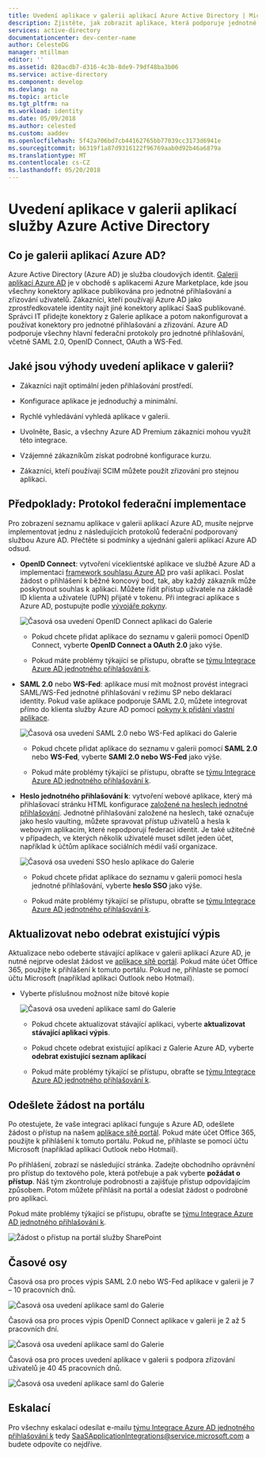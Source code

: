 ```yaml
---
title: Uvedení aplikace v galerii aplikací Azure Active Directory | Microsoft Docs
description: Zjistěte, jak zobrazit aplikace, která podporuje jednotné přihlašování v galerii aplikací Azure Active Directory
services: active-directory
documentationcenter: dev-center-name
author: CelesteDG
manager: mtillman
editor: ''
ms.assetid: 820acdb7-d316-4c3b-8de9-79df48ba3b06
ms.service: active-directory
ms.component: develop
ms.devlang: na
ms.topic: article
ms.tgt_pltfrm: na
ms.workload: identity
ms.date: 05/09/2018
ms.author: celested
ms.custom: aaddev
ms.openlocfilehash: 5f42a706bd7cb44162765bb77039cc3173d6941e
ms.sourcegitcommit: b6319f1a87d9316122f96769aab0d92b46a6879a
ms.translationtype: MT
ms.contentlocale: cs-CZ
ms.lasthandoff: 05/20/2018
---
```

# <a name="list-your-application-in-the-azure-active-directory-application-gallery"></a>Uvedení aplikace v galerii aplikací služby Azure Active Directory


##  <a name="what-is-the-azure-ad-application-gallery"></a>Co je galerii aplikací Azure AD?

Azure Active Directory (Azure AD) je služba cloudových identit. [Galerii aplikací Azure AD](https://azure.microsoft.com/marketplace/active-directory/all/) je v obchodě s aplikacemi Azure Marketplace, kde jsou všechny konektory aplikace publikována pro jednotné přihlašování a zřizování uživatelů. Zákazníci, kteří používají Azure AD jako zprostředkovatele identity najít jiné konektory aplikací SaaS publikované. Správci IT přidejte konektory z Galerie aplikace a potom nakonfigurovat a používat konektory pro jednotné přihlašování a zřizování. Azure AD podporuje všechny hlavní federační protokoly pro jednotné přihlašování, včetně SAML 2.0, OpenID Connect, OAuth a WS-Fed.

## <a name="what-are-the-benefits-of-listing-an-application-in-the-gallery"></a>Jaké jsou výhody uvedení aplikace v galerii?

*  Zákazníci najít optimální jeden přihlašování prostředí.

*  Konfigurace aplikace je jednoduchý a minimální. 

*  Rychlé vyhledávání vyhledá aplikace v galerii.

*  Uvolněte, Basic, a všechny Azure AD Premium zákazníci mohou využít této integrace. 

*  Vzájemné zákazníkům získat podrobné konfigurace kurzu. 

*  Zákazníci, kteří používají SCIM můžete použít zřizování pro stejnou aplikaci.


##  <a name="prerequisites-implement-federation-protocol"></a>Předpoklady: Protokol federační implementace

Pro zobrazení seznamu aplikace v galerii aplikací Azure AD, musíte nejprve implementovat jednu z následujících protokolů federační podporovaný službou Azure AD. Přečtěte si podmínky a ujednání galerii aplikací Azure AD odsud. 

*   **OpenID Connect**: vytvoření víceklientské aplikace ve službě Azure AD a implementaci [framework souhlasu Azure AD](active-directory-integrating-applications.md#overview-of-the-consent-framework) pro vaši aplikaci. Poslat žádost o přihlášení k běžné koncový bod, tak, aby každý zákazník může poskytnout souhlas k aplikaci. Můžete řídit přístup uživatele na základě ID klienta a uživatele (UPN) přijaté v tokenu. Při integraci aplikace s Azure AD, postupujte podle [vývojáře pokyny](active-directory-authentication-scenarios.md).

    ![Časová osa uvedení OpenID Connect aplikaci do Galerie](./media/active-directory-app-gallery-listing/openid.png)

    * Pokud chcete přidat aplikace do seznamu v galerii pomocí OpenID Connect, vyberte **OpenID Connect a OAuth 2.0** jako výše.

    * Pokud máte problémy týkající se přístupu, obraťte se [týmu Integrace Azure AD jednotného přihlašování k](<mailto:SaaSApplicationIntegrations@service.microsoft.com>). 

*   **SAML 2.0** nebo **WS-Fed**: aplikace musí mít možnost provést integraci SAML/WS-Fed jednotné přihlašování v režimu SP nebo deklarací identity. Pokud vaše aplikace podporuje SAML 2.0, můžete integrovat přímo do klienta služby Azure AD pomocí [pokyny k přidání vlastní aplikace](../active-directory-saas-custom-apps.md).

    ![Časová osa uvedení SAML 2.0 nebo WS-Fed aplikaci do Galerie](./media/active-directory-app-gallery-listing/saml.png)

    * Pokud chcete přidat aplikace do seznamu v galerii pomocí **SAML 2.0** nebo **WS-Fed**, vyberte **SAMl 2.0 nebo WS-Fed** jako výše.

    * Pokud máte problémy týkající se přístupu, obraťte se [týmu Integrace Azure AD jednotného přihlašování k](<mailto:SaaSApplicationIntegrations@service.microsoft.com>). 

*   **Heslo jednotného přihlašování k**: vytvoření webové aplikace, který má přihlašovací stránku HTML konfigurace [založené na heslech jednotné přihlašování](../manage-apps/what-is-single-sign-on.md). Jednotné přihlašování založené na heslech, také označuje jako heslo vaulting, můžete spravovat přístup uživatelů a hesla k webovým aplikacím, které nepodporují federaci identit. Je také užitečné v případech, ve kterých několik uživatelé muset sdílet jeden účet, například k účtům aplikace sociálních médií vaší organizace.

    ![Časová osa uvedení SSO heslo aplikace do Galerie](./media/active-directory-app-gallery-listing/passwordsso.png)

    * Pokud chcete přidat aplikace do seznamu v galerii pomocí hesla jednotné přihlašování, vyberte **heslo SSO** jako výše.

    * Pokud máte problémy týkající se přístupu, obraťte se [týmu Integrace Azure AD jednotného přihlašování k](<mailto:SaaSApplicationIntegrations@service.microsoft.com>).

##  <a name="updateremove-existing-listing"></a>Aktualizovat nebo odebrat existující výpis

Aktualizace nebo odeberte stávající aplikace v galerii aplikací Azure AD, je nutné nejprve odeslat žádost ve [aplikace sítě portál](https://microsoft.sharepoint.com/teams/apponboarding/Apps). Pokud máte účet Office 365, použijte k přihlášení k tomuto portálu. Pokud ne, přihlaste se pomocí účtu Microsoft (například aplikaci Outlook nebo Hotmail).

* Vyberte příslušnou možnost níže bitové kopie

    ![Časová osa uvedení aplikace saml do Galerie](./media/active-directory-app-gallery-listing/updateorremove.png)
    
    * Pokud chcete aktualizovat stávající aplikaci, vyberte **aktualizovat stávající aplikaci výpis**.

    * Pokud chcete odebrat existující aplikaci z Galerie Azure AD, vyberte **odebrat existující seznam aplikací**

    * Pokud máte problémy týkající se přístupu, obraťte se [týmu Integrace Azure AD jednotného přihlašování k](<mailto:SaaSApplicationIntegrations@service.microsoft.com>). 

## <a name="submit-the-request-in-the-portal"></a>Odešlete žádost na portálu

Po otestujete, že vaše integraci aplikací funguje s Azure AD, odešlete žádost o přístup na našem [aplikace sítě portál](https://microsoft.sharepoint.com/teams/apponboarding/Apps). Pokud máte účet Office 365, použijte k přihlášení k tomuto portálu. Pokud ne, přihlaste se pomocí účtu Microsoft (například aplikaci Outlook nebo Hotmail).

Po přihlášení, zobrazí se následující stránka. Zadejte obchodního oprávnění pro přístup do textového pole, která potřebuje a pak vyberte **požádat o přístup**. Náš tým zkontroluje podrobnosti a zajišťuje přístup odpovídajícím způsobem. Potom můžete přihlásit na portál a odeslat žádost o podrobné pro aplikaci.

Pokud máte problémy týkající se přístupu, obraťte se [týmu Integrace Azure AD jednotného přihlašování k](<mailto:SaaSApplicationIntegrations@service.microsoft.com>).

![Žádost o přístup na portál služby SharePoint](./media/active-directory-app-gallery-listing/accessrequest.png)

## <a name="timelines"></a>Časové osy
    
Časová osa pro proces výpis SAML 2.0 nebo WS-Fed aplikace v galerii je 7 – 10 pracovních dnů.

   ![Časová osa uvedení aplikace saml do Galerie](./media/active-directory-app-gallery-listing/timeline.png)

Časová osa pro proces výpis OpenID Connect aplikace v galerii je 2 až 5 pracovních dní.

   ![Časová osa uvedení aplikace saml do Galerie](./media/active-directory-app-gallery-listing/timeline2.png)

Časová osa pro proces uvedení aplikace v galerii s podpora zřizování uživatelů je 40 45 pracovních dnů.

   ![Časová osa uvedení aplikace saml do Galerie](./media/active-directory-app-gallery-listing/provisioningtimeline.png)

## <a name="escalations"></a>Eskalací

Pro všechny eskalací odesílat e-mailu [týmu Integrace Azure AD jednotného přihlašování k](mailto:SaaSApplicationIntegrations@service.microsoft.com) tedy SaaSApplicationIntegrations@service.microsoft.com a budete odpovíte co nejdříve.